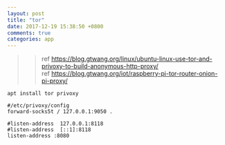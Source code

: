 ```yaml
---
layout: post
title: "tor"
date: 2017-12-19 15:38:50 +0800
comments: true
categories: app
---
```


>> ref https://blog.gtwang.org/linux/ubuntu-linux-use-tor-and-privoxy-to-build-anonymous-http-proxy/    
>> ref https://blog.gtwang.org/iot/raspberry-pi-tor-router-onion-pi-proxy/    
  
`apt install tor privoxy`

```
#/etc/privoxy/config  
forward-socks5t / 127.0.0.1:9050 .  

#listen-address  127.0.0.1:8118
#listen-address  [::1]:8118
listen-address :8080   
```
